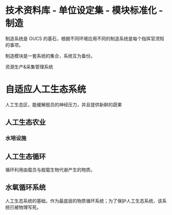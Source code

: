 # 技术资料库 - 单位设定集 - 模块标准化 - 制造

制造系统是 OUCS 的基石，根据不同环境应用不同的制造系统是每个指挥官须知的事项。

制造模块是一套系统的集合，系统互为备份。  



资源生产&采集管理系统



# 自适应人工生态系统

人工生态区，能缓解舰员的神经压力，并且提供新鲜的蔬果

## 人工生态农业

### 水培设施

## 人工生态循环

循环利用由载员与舰载生物代谢产生的物质。

## 水氧循环系统

人工生态系统的基础，作为最底层的物质循环系统；为了保护人工生态系统，该系统已被物理写死。
